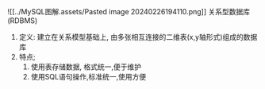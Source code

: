 ![[../MySQL图解.assets/Pasted image 20240226194110.png]]
关系型数据库(RDBMS)
1. 定义: 建立在关系模型基础上, 由多张相互连接的二维表(x,y轴形式)组成的数据库
2. 特点;
	 1. 使用表存储数据, 格式统一,便于维护
	 2. 使用SQL语句操作,标准统一,使用方便